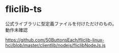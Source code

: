 # fliclib-ts

公式ライブラリに型定義ファイルを付けただけのもの。  
動作未確認

https://github.com/50ButtonsEach/fliclib-linux-hci/blob/master/clientlib/nodejs/fliclibNodeJs.js
